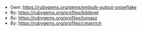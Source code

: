 * Gem: https://rubygems.org/gems/embulk-output-snowflake
* By: https://rubygems.org/profiles/bitdevel
* By: https://rubygems.org/profiles/tomasz
* By: https://rubygems.org/profiles/cmanrich

